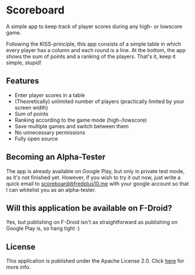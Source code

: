 # Scoreboard
A simple app to keep track of player scores during any high- or lowscore game.

Following the KISS-principle, this app consists of a simple table in which
every player has a column and each round is a line. At the bottom, the app shows the 
sum of points and a ranking of the players. That's it, keep it simple, stupid!

## Features
- Enter player scores in a table
- (Theoretically) unlimited number of players (practically limited by your screen width)
- Sum of points
- Ranking according to the game mode (high-/lowscore)
- Save multiple games and switch between them
- No unnecessary permissions
- Fully open source

## Becoming an Alpha-Tester
The app is already available on Google Play, but only in private test mode,
as it's not finished yet. However, if you wish to try it out now, just 
write a quick email to [scoreboard@fredplus10.me](mailto:scoreboard@fredplus10.me) 
with your google account so that I can whitelist you as an alpha-tester.

## Will this application be available on F-Droid?
Yes, but publishing on F-Droid isn't as straightforward as publishing 
on Google Play is, so hang tight :)

## License
This application is published under the Apache License 2.0. 
Click [here](LICENSE.txt) for more info.